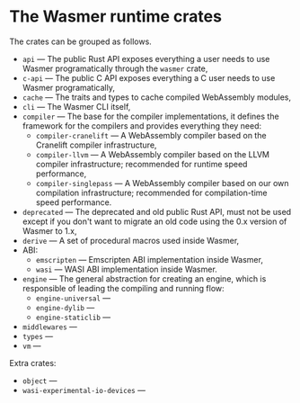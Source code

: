 # The Wasmer runtime crates

The crates can be grouped as follows.

* `api` — The public Rust API exposes everything a user needs to use Wasmer
  programatically through the `wasmer` crate,
* `c-api` — The public C API exposes everything a C user needs to use
  Wasmer programatically,
* `cache` — The traits and types to cache compiled WebAssembly
  modules,
* `cli` — The Wasmer CLI itself,
* `compiler` — The base for the compiler implementations, it defines
  the framework for the compilers and provides everything they need:
  * `compiler-cranelift` — A WebAssembly compiler based on the
    Cranelift compiler infrastructure,
  * `compiler-llvm` — A WebAssembly compiler based on the LLVM
    compiler infrastructure; recommended for runtime speed
    performance,
  * `compiler-singlepass` — A WebAssembly compiler based on our own
    compilation infrastructure; recommended for compilation-time speed
    performance.
* `deprecated` — The deprecated and old public Rust API, must not be
  used except if you don't want to migrate an old code using the 0.x
  version of Wasmer to 1.x,
* `derive` — A set of procedural macros used inside Wasmer,
* ABI:
  * `emscripten` — Emscripten ABI implementation inside Wasmer,
  * `wasi` — WASI ABI implementation inside Wasmer.
* `engine` — The general abstraction for creating an engine, which is
  responsible of leading the compiling and running flow:
  * `engine-universal` — 
  * `engine-dylib` — 
  * `engine-staticlib` — 
* `middlewares` —
* `types` —
* `vm` —

Extra crates:

* `object` —
* `wasi-experimental-io-devices` —
